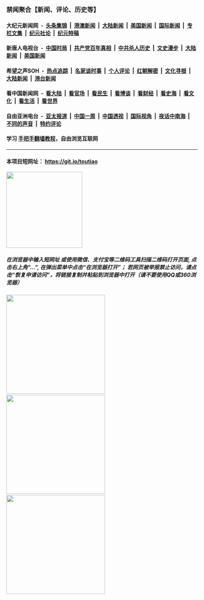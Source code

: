 ### 禁闻聚合【新闻、评论、历史等】

#### 大纪元新闻网 &nbsp;-&nbsp; [头条集锦](indexes/E头条集锦.md?t=02081544) &nbsp;|&nbsp; [港澳新闻](indexes/E港澳新闻.md?t=02081544)  &nbsp;|&nbsp; [大陆新闻](indexes/E大陆新闻.md?t=02081544) &nbsp;|&nbsp; [美国新闻](indexes/E美国新闻.md?t=02081544) &nbsp;|&nbsp; [国际新闻](indexes/E国际新闻.md?t=02081544) &nbsp;|&nbsp; [专栏文集](indexes/E专栏文集.md?t=02081544) &nbsp;|&nbsp; [纪元社论](indexes/E纪元社论.md?t=02081544) &nbsp;|&nbsp; [纪元特稿](indexes/E纪元特稿.md?t=02081544) 

#### 新唐人电视台 &nbsp;-&nbsp; [中国时局](indexes/N中国时局.md?t=02081544) &nbsp;|&nbsp; [共产党百年真相](indexes/N共产党百年真相.md?t=02081544) &nbsp;|&nbsp; [中共杀人历史](indexes/N中共杀人历史.md?t=02081544) &nbsp;|&nbsp; [文史漫步](indexes/N文史漫步.md?t=02081544) &nbsp;|&nbsp; [大陆新闻](indexes/N大陆新闻.md?t=02081544) &nbsp;|&nbsp; [美国新闻](indexes/N美国新闻.md?t=02081544)

#### 希望之声SOH &nbsp;-&nbsp; [热点追踪](indexes/H热点追踪.md?t=02081544) &nbsp;|&nbsp; [名家谈时事](indexes/H名家谈时事.md?t=02081544) &nbsp;|&nbsp; [个人评论](indexes/H个人评论.md?t=02081544)  &nbsp;|&nbsp; [红朝解密](indexes/H红朝解密.md?t=02081544) &nbsp;|&nbsp; [文化寻根](indexes/H文化寻根.md?t=02081544) &nbsp;|&nbsp; [大陆新闻](indexes/H大陆新闻.md?t=02081544) &nbsp;|&nbsp; [港台新闻](indexes/H港台新闻.md?t=02081544)

#### 看中国新闻网 &nbsp;-&nbsp; [看大陆](indexes/S看大陆.md?t=02081544) &nbsp;|&nbsp; [看官场](indexes/S看官场.md?t=02081544) &nbsp;|&nbsp; [看民生](indexes/S看民生.md?t=02081544)  &nbsp;|&nbsp; [看博谈](indexes/S看博谈.md?t=02081544) &nbsp;|&nbsp; [看财经](indexes/S看财经.md?t=02081544) &nbsp;|&nbsp; [看史海](indexes/S看史海.md?t=02081544) &nbsp;|&nbsp; [看文化](indexes/S看文化.md?t=02081544) &nbsp;|&nbsp; [看生活](indexes/S看生活.md?t=02081544) &nbsp;|&nbsp; [看世界](indexes/S看世界.md?t=02081544)

#### 自由亚洲电台 &nbsp;-&nbsp; [亚太报道](indexes/R亚太报道.md?t=02081544) &nbsp;|&nbsp; [中国一周](indexes/R中国一周.md?t=02081544) &nbsp;|&nbsp; [中国透视](indexes/R中国透视.md?t=02081544)  &nbsp;|&nbsp; [国际视角](indexes/R国际视角.md?t=02081544) &nbsp;|&nbsp; [夜话中南海](indexes/R夜话中南海.md?t=02081544) &nbsp;|&nbsp; [不同的声音](indexes/R不同的声音.md?t=02081544) &nbsp;|&nbsp; [特约评论](indexes/R特约评论.md?t=02081544)

#### 学习 [手把手翻墙教程](https://github.com/gfw-breaker/guides/wiki)，自由浏览互联网

----

#### 本项目短网址： https://git.io/toutiao
<img src="https://raw.githubusercontent.com/gfw-breaker/banned-news/master/scripts/img/qr.png" width="200px"/>  

##### 在浏览器中输入短网址 或使用微信、支付宝等二维码工具扫描二维码打开页面, 点击右上角"...", 在弹出菜单中点击“在浏览器打开”； 若网页被举报禁止访问，请点击“恢复申请访问”，将链接复制并粘贴到浏览器中打开（请不要使用QQ或360浏览器）

<img src="https://raw.githubusercontent.com/gfw-breaker/banned-news/master/scripts/img/1.png" width="260px"/> &nbsp; <img src="https://raw.githubusercontent.com/gfw-breaker/banned-news/master/scripts/img/2.png" width="260px"/> &nbsp; <img src="https://raw.githubusercontent.com/gfw-breaker/banned-news/master/scripts/img/3.png" width="260px"/>
